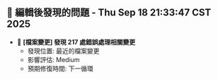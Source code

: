 ## 🚨 編輯後發現的問題 - Thu Sep 18 21:33:47 CST 2025

- 🔄 **[檔案變更] 發現      217 處錯誤處理相關變更**
  - 發現位置: 最近的檔案變更
  - 影響評估: Medium
  - 預期修復時間: 下一循環

